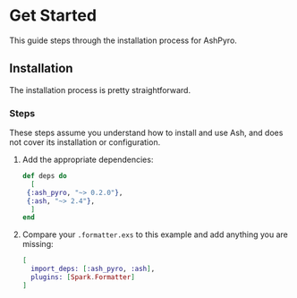 # Get Started

This guide steps through the installation process for AshPyro.

## Installation

The installation process is pretty straightforward.

### Steps

These steps assume you understand how to install and use Ash, and does not cover its installation or configuration.

1. Add the appropriate dependencies:

   ```elixir
   def deps do
     [
    {:ash_pyro, "~> 0.2.0"},
    {:ash, "~> 2.4"},
     ]
   end
   ```

2. Compare your `.formatter.exs` to this example and add anything you are missing:

   ```elixir
   [
     import_deps: [:ash_pyro, :ash],
     plugins: [Spark.Formatter]
   ]
   ```
